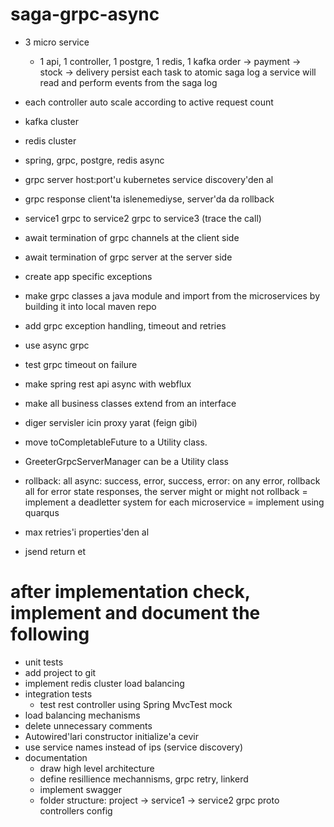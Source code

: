 # saga-grpc-async
- 3 micro service
  - 1 api, 1 controller, 1 postgre, 1 redis, 1 kafka
  order -> payment -> stock -> delivery
  persist each task to atomic saga log
  a service will read and perform events from the saga log

- each controller auto scale according to active request count
- kafka cluster
- redis cluster
- spring, grpc, postgre, redis async
- grpc server host:port'u kubernetes service discovery'den al
- grpc response client'ta islenemediyse, server'da da rollback
- service1 grpc to service2 grpc to service3 (trace the call)
- await termination of grpc channels at the client side
- await termination of grpc server at the server side
- create app specific exceptions
- make grpc classes a java module and import from the microservices by building it into local maven repo
- add grpc exception handling, timeout and retries
- use async grpc
- test grpc timeout on failure
- make spring rest api async with webflux
- make all business classes extend from an interface
- diger servisler icin proxy yarat (feign gibi)
- move toCompletableFuture to a Utility class.
- GreeterGrpcServerManager can be a Utility class
- rollback: all async: success, error, success, error:
  on any error, rollback all
  for error state responses, the server might or might not rollback
= implement a deadletter system for each microservice
= implement using quarqus
- max retries'i properties'den al
- jsend return et

# after implementation check, implement and document the following
- unit tests
- add project to git
- implement redis cluster load balancing
- integration tests
  - test rest controller using Spring MvcTest mock
- load balancing mechanisms
- delete unnecessary comments
- Autowired'lari constructor initialize'a cevir
- use service names instead of ips (service discovery)
- documentation
  - draw high level architecture
  - define resillience mechannisms, grpc retry, linkerd
  - implement swagger
  - folder structure: 
    project -> service1
            -> service2
               grpc
                 proto
               controllers
               config
